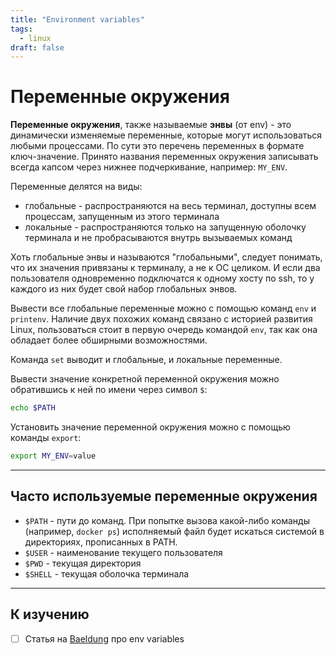 ```yaml
---
title: "Environment variables"
tags:
  - linux
draft: false
---
```


# Переменные окружения

__Переменные окружения__, также называемые __энвы__ (от env) - это динамически изменяемые переменные, которые могут использоваться любыми процессами.
По сути это перечень переменных в формате ключ-значение.
Принято названия переменных окружения записывать всегда капсом через нижнее подчеркивание, например: `MY_ENV`.

Переменные делятся на виды:
- глобальные - распространяются на весь терминал, доступны всем процессам, запущенным из этого терминала
- локальные - распространяются только на запущенную оболочку терминала и не пробрасываются внутрь вызываемых команд

Хоть глобальные энвы и называются "глобальными", следует понимать, что их значения привязаны к терминалу, а не к ОС целиком. 
И если два пользователя одновременно подключатся к одному хосту по ssh, то у каждого из них будет свой набор глобальных энвов.

Вывести все глобальные переменные можно с помощью команд `env` и `printenv`.
Наличие двух похожих команд связано с историей развития Linux, пользоваться стоит в первую очередь командой `env`, так как она обладает более обширными возможностями.

Команда `set` выводит и глобальные, и локальные переменные.

Вывести значение конкретной переменной окружения можно обратившись к ней по имени через символ `$`:
```bash
echo $PATH
```

Установить значение переменной окружения можно с помощью команды `export`:
```bash
export MY_ENV=value
```


---
## Часто используемые переменные окружения

- `$PATH` - пути до команд. При попытке вызова какой-либо команды (например, `docker ps`) исполняемый файл будет искаться системой в директориях, прописанных в PATH.
- `$USER` - наименование текущего пользователя
- `$PWD` - текущая директория
- `$SHELL` - текущая оболочка терминала


---
## К изучению
- [ ] Статья на [Baeldung](https://www.baeldung.com/linux/environment-variables) про env variables